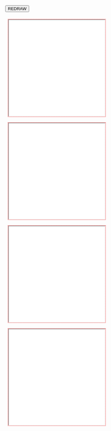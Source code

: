
<head>
<meta charset='UTF-8'>
<script src='/browserified/mudom.js'></script>
<script src='./mudom2.js'></script>
<script src='./lining.js'></script>
<link rel=stylesheet href='./reset.css'>
<link rel=stylesheet href='./printing-page-demo.css'>

<style>

  body {
    padding:                5mm; }

  iframe {
    margin:                 2.5mm;
    width:                  80mm;
    height:                 80mm;
    overflow:               hidden;
    scrollbar-width:        none;
    outline:                1px dotted red; }

  iframe::-webkit-scrollbar {
    width:                  0;
    display:                none; }

</style>

</head>


<button id=redraw>REDRAW</button>

<iframe src='./printing-page-demo.html' scrolling=no></iframe>
<iframe src='./printing-page-demo.html' scrolling=no></iframe>
<iframe src='./printing-page-demo.html' scrolling=no></iframe>
<iframe src='./printing-page-demo.html' scrolling=no></iframe>

<div class=spacer></div>

<!-- <script src='./jquery-3.7.0.js'></script> -->
<script src='./ops2.js'></script>

